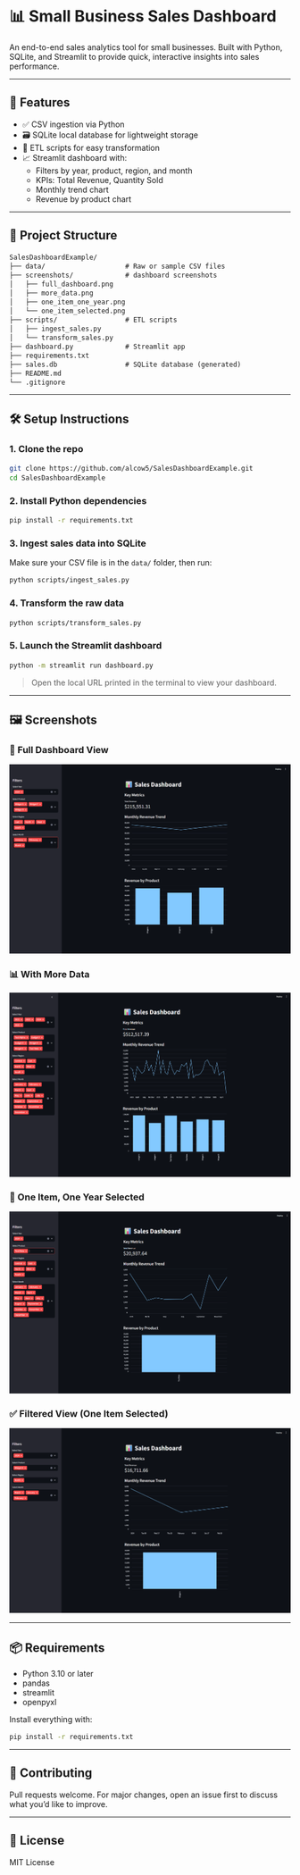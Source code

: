 # 📊 Small Business Sales Dashboard

An end-to-end sales analytics tool for small businesses. Built with Python, SQLite, and Streamlit to provide quick, interactive insights into sales performance.

---

## 🚀 Features

- ✅ CSV ingestion via Python
- 🗃️ SQLite local database for lightweight storage
- 🔁 ETL scripts for easy transformation
- 📈 Streamlit dashboard with:
  - Filters by year, product, region, and month
  - KPIs: Total Revenue, Quantity Sold
  - Monthly trend chart
  - Revenue by product chart

---

## 📂 Project Structure

```
SalesDashboardExample/
├── data/                    # Raw or sample CSV files
├── screenshots/             # dashboard screenshots
│   ├── full_dashboard.png
│   ├── more_data.png
│   ├── one_item_one_year.png
│   └── one_item_selected.png
├── scripts/                 # ETL scripts
│   ├── ingest_sales.py
│   └── transform_sales.py
├── dashboard.py             # Streamlit app
├── requirements.txt
├── sales.db                 # SQLite database (generated)
├── README.md
└── .gitignore
```

---

## 🛠️ Setup Instructions

### 1. Clone the repo

```bash
git clone https://github.com/alcow5/SalesDashboardExample.git
cd SalesDashboardExample
```

### 2. Install Python dependencies

```bash
pip install -r requirements.txt
```

### 3. Ingest sales data into SQLite

Make sure your CSV file is in the `data/` folder, then run:

```bash
python scripts/ingest_sales.py
```

### 4. Transform the raw data

```bash
python scripts/transform_sales.py
```

### 5. Launch the Streamlit dashboard

```bash
python -m streamlit run dashboard.py
```

> Open the local URL printed in the terminal to view your dashboard.

---

## 🖼️ Screenshots

### 📌 Full Dashboard View  
![Full Dashboard](screenshots/full_dashboard.png)

### 📊 With More Data  
![More Data](screenshots/more_data.png)

### 🎯 One Item, One Year Selected  
![One Item, One Year](screenshots/one_item_one_year.png)

### ✅ Filtered View (One Item Selected)  
![One Item Selected](screenshots/one_item_selected.png)

---

## 📦 Requirements

- Python 3.10 or later
- pandas
- streamlit
- openpyxl

Install everything with:

```bash
pip install -r requirements.txt
```

---

## 🤝 Contributing

Pull requests welcome. For major changes, open an issue first to discuss what you’d like to improve.

---

## 📜 License

MIT License
